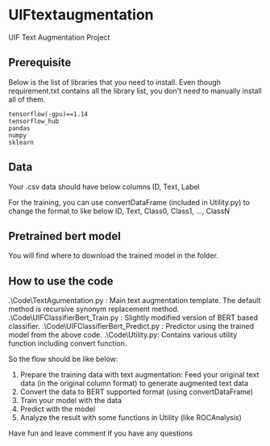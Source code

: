 # UIFtextaugmentation
UIF Text Augmentation Project

## Prerequisite

Below is the list of libraries that you need to install. Even though requirement.txt contains all the library list, you don't need to manually install all of them. 
  ```
  tensorflow(-gpu)==1.14
  tensorflow_hub
  pandas
  numpy
  sklearn
  ```
## Data
  
  Your .csv data should have below columns
  ID, Text, Label
  
  For the training, you can use convertDataFrame (included in Utility.py) to change the format to like below
  ID, Text, Class0, Class1, ..., ClassN

## Pretrained bert model
  
  You will find where to download the trained model in the folder. 

## How to use the code

  .\Code\TextAgumentation.py : Main text augmentation template. The default method is recursive synonym replacement method.
  .\Code\UIFClassifierBert_Train.py : Slightly modified version of BERT based classifier.
  .\Code\UIFClassifierBert_Predict.py : Predictor using the trained model from the above code.
  .\Code\Utility.py: Contains various utility function including convert function.
  
  So the flow should be like below:
  1. Prepare the training data with text augmentation: Feed your original text data (in the original column format) to generate augmented text data
  2. Convert the data to BERT supported format (using convertDataFrame)
  3. Train your model with the data
  4. Predict with the model
  5. Analyze the result with some functions in Utility (like ROCAnalysis)
  
  Have fun and leave comment if you have any questions
